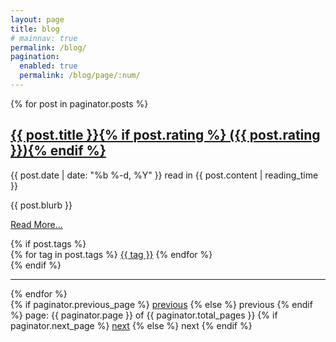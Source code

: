 ```yaml
---
layout: page
title: blog
# mainnav: true
permalink: /blog/
pagination:
  enabled: true
  permalink: /blog/page/:num/
---
```

{% for post in paginator.posts %}
  <article class="blog-entry">
    <h2>
      <a class="blog-link" href="{{ post.url | prepend: site.baseurl }}">{{ post.title }}{% if post.rating %}&nbsp;({{ post.rating }}){% endif %}</a>
    </h2>
    <p>{{ post.date | date: "%b %-d, %Y" }}&nbsp;<span class="reading_time">read in {{ post.content | reading_time }}</span></p>
    <p>{{ post.blurb }}</p>
    <p><a class="blog-link" href="{{ post.url | prepend: site.baseurl }}">Read More...</a></p>
    {% if post.tags %}
    <div class="post-tags">
      {% for tag in post.tags %}
        <a class="tag-button" href="{{ site.baseurl }}/tags/#{{ tag }}">{{ tag }}</a>
      {% endfor %}
    </div>
  {% endif %}
  </article>
  <hr />
{% endfor %}

<!-- Pagination links -->
<div class="pagination">
  {% if paginator.previous_page %}
    <a href="{{ paginator.previous_page_path }}" class="previous">
      previous</a>
  {% else %}
    <span class="previous">previous</span>
  {% endif %}
  <span class="page_number ">
    page: {{ paginator.page }} of {{ paginator.total_pages }}
  </span>
  {% if paginator.next_page %}
    <a href="{{ paginator.next_page_path }}" class="next">next</a>
  {% else %}
    <span class="next ">next</span>
  {% endif %}
</div>